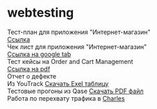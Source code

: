 # webtesting
Тест-план для приложения "Интернет-магазин"  
[Ссылка](https://docs.google.com/spreadsheets/d/1uzUW-sJH5WrpadY6kvvWSgHc6fecX-MACwjlbDmIpTk/edit?usp=sharing)   
Чек лист для приложения "Интернет-магазин"  
[Ссылка на google tab ](https://docs.google.com/spreadsheets/d/1rUxwCpDI-MCtjhRQSz7fd7rcdYHkT47dN-sNfYM5oT0/edit?usp=sharing)   
Тест кейсы на Order and Cart Management  
[Ссылка на pdf ](https://drive.google.com/file/d/1cE1tFY8B7rZpRMljqeIYrD8KsAosAizY/view?usp=sharing)   
Отчет о дефекте   
Из YouTrack [Скачать Exel таблицу](https://docs.google.com/spreadsheets/d/1WX6PrDtsFa8dpDm9JHQpk11tYcLL5bVt/edit?usp=sharing&ouid=112728395670742137623&rtpof=true&sd=true)  
Тестовые прогоны из Qase [Скачать PDF файл](https://drive.google.com/file/d/1gGVWJqcoyps97oQUfsGs3oOwtAtMIN1X/view?usp=sharing)  
Работа по перехвату трафика в [Charles](https://drive.google.com/file/d/10FmpNucKpQEGYmWD-vA9qfvVqV_zv-nK/view?usp=sharing)
